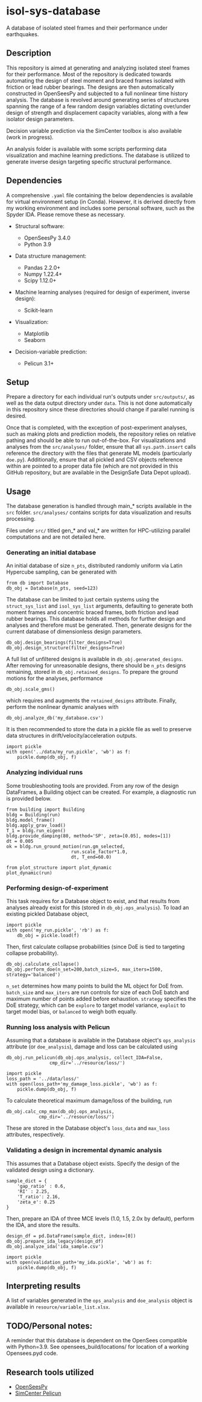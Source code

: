 # isol-sys-database

A database of isolated steel frames and their performance under earthquakes.

## Description

This repository is aimed at generating and analyzing isolated steel frames for their performance.
Most of the repository is dedicated towards automating the design of steel moment and braced frames isolated with friction or lead rubber bearings.
The designs are then automatically constructed in OpenSeesPy and subjected to a full nonlinear time history analysis.
The database is revolved around generating series of structures spanning the range of a few random design variables dictating over/under design of strength and displacement capacity variables, along with a few isolator design parameters.

Decision variable prediction via the SimCenter toolbox is also available (work in progress).

An analysis folder is available with some scripts performing data visualization and machine learning predictions.
The database is utilized to generate inverse design targeting specific structural performance.

## Dependencies

A comprehensive ```.yaml``` file containing the below dependencies is available for virtual environment setup (in Conda). However, it is derived directly from my working environment and includes some personal software, such as the Spyder IDA. Please remove these as necessary.

* Structural software:
	* OpenSeesPy 3.4.0
	* Python 3.9

* Data structure management:
	* Pandas 2.2.0+
	* Numpy 1.22.4+
	* Scipy 1.12.0+

* Machine learning analyses (required for design of experiment, inverse design):
	* Scikit-learn

* Visualization:
	* Matplotlib
	* Seaborn

* Decision-variable prediction:
	* Pelicun 3.1+

## Setup

Prepare a directory for each individual run's outputs under ```src/outputs/```, as well as the data output directory under ```data```. This is not done automatically in this repository since these directories should change if parallel running is desired.

Once that is completed, with the exception of post-experiment analyses, such as making plots and prediction models, the repository relies on relative pathing and should be able to run out-of-the-box. For visualizations and analyses from the ```src/analyses/``` folder, ensure that all ```sys.path.insert``` calls reference the directory with the files that generate ML models (particularly ```doe.py```). Additionally, ensure that all pickled and CSV objects reference within are pointed to a proper data file (which are not provided in this GitHub repository, but are available in the DesignSafe Data Depot upload).

## Usage
The database generation is handled through main_\* scripts available in the ```src``` folder.
```src/analyses/``` contains scripts for data visualization and results processing.

Files under ```src/``` titled gen_\* and val_\* are written for HPC-utilizing parallel computations and are not detailed here.

### Generating an initial database

An initial database of size `n_pts`, distributed randomly uniform via Latin Hypercube sampling, can be generated with 

    from db import Database
    db_obj = Database(n_pts, seed=123)
    
The database can be limited to just certain systems using the `struct_sys_list` and `isol_sys_list` arguments, defaulting to generate both moment frames and concentric braced frames, both friction and lead rubber bearings. This database holds all methods for further design and analyses and therefore must be generated. Then, generate designs for the current database of dimensionless design parameters.

    db_obj.design_bearings(filter_designs=True)
    db_obj.design_structure(filter_designs=True)
    
A full list of unfiltered designs is available in `db_obj.generated_designs`. After removing for unreasonable designs, there should be `n_pts` designs remaining, stored in `db_obj.retained_designs`. To prepare the ground motions for the analyses, performance

    db_obj.scale_gms()
    
which requires and augments the `retained_designs` attribute. Finally, perform the nonlinear dynamic analyses with

    db_obj.analyze_db('my_database.csv')
    
It is then recommended to store the data in a pickle file as well to preserve data structures in drift/velocity/acceleration outputs.

    import pickle
    with open('../data/my_run.pickle', 'wb') as f:
        pickle.dump(db_obj, f)
    
### Analyzing individual runs

Some troubleshooting tools are provided. From any row of the design DataFrames, a Building object can be created. For example, a diagnostic run is provided below.

    from building import Building
    bldg = Building(run)
    bldg.model_frame()
    bldg.apply_grav_load()
    T_1 = bldg.run_eigen()
    bldg.provide_damping(80, method='SP', zeta=[0.05], modes=[1])
    dt = 0.005
    ok = bldg.run_ground_motion(run.gm_selected, 
                            run.scale_factor*1.0, 
                            dt, T_end=60.0)

    from plot_structure import plot_dynamic
    plot_dynamic(run)
    
### Performing design-of-experiment

This task requires for a Database object to exist, and that results from analyses already exist for this (stored in `db_obj.ops_analysis`). To load an existing pickled Database object,

    import pickle
    with open('my_run.pickle', 'rb') as f:
        db_obj = pickle.load(f)

Then, first calculate collapse probabilities (since DoE is tied to targeting collapse probability).

    db_obj.calculate_collapse()
    db_obj.perform_doe(n_set=200,batch_size=5, max_iters=1500, strategy='balanced')
    
`n_set` determines how many points to build the ML object for DoE from. `batch_size` and `max_iters` are run controls for size of each DoE batch and maximum number of points added before exhaustion. `strategy` specifies the DoE strategy, which can be `explore` to target model variance, `exploit` to target model bias, or `balanced` to weigh both equally.


### Running loss analysis with Pelicun

Assuming that a database is available in the Database object's `ops_analysis` attribute (or `doe_analysis`), damage and loss can be calculated using 

    db_obj.run_pelicun(db_obj.ops_analysis, collect_IDA=False,
                    cmp_dir='../resource/loss/')

    import pickle
    loss_path = '../data/loss/'
    with open(loss_path+'my_damage_loss.pickle', 'wb') as f:
        pickle.dump(db_obj, f)
        
To calculate theoretical maximum damage/loss of the building, run

    db_obj.calc_cmp_max(db_obj.ops_analysis,
                cmp_dir='../resource/loss/')

These are stored in the Database object's `loss_data` and `max_loss` attributes, respectively.

### Validating a design in incremental dynamic analysis

This assumes that a Database object exists. Specify the design of the validated design using a dictionary.

    sample_dict = {
        'gap_ratio' : 0.6,
        'RI' : 2.25,
        'T_ratio': 2.16,
        'zeta_e': 0.25
    }
    
Then, prepare an IDA of three MCE levels (1.0, 1.5, 2.0x by default), perform the IDA, and store the results.

    design_df = pd.DataFrame(sample_dict, index=[0])
    db_obj.prepare_ida_legacy(design_df)
    db_obj.analyze_ida('ida_sample.csv')

    import pickle
    with open(validation_path+'my_ida.pickle', 'wb') as f:
        pickle.dump(db_obj, f)

## Interpreting results

A list of variables generated in the `ops_analysis` and `doe_analysis` object is available in ```resource/variable_list.xlsx```.

## TODO/Personal notes:
A reminder that this database is dependent on the OpenSees compatible with Python=3.9.
See opensees_build/locations/ for location of a working Opensees.pyd code.

## Research tools utilized

* [OpenSeesPy](https://github.com/zhuminjie/OpenSeesPy)
* [SimCenter Pelicun](https://github.com/NHERI-SimCenter/pelicun)
